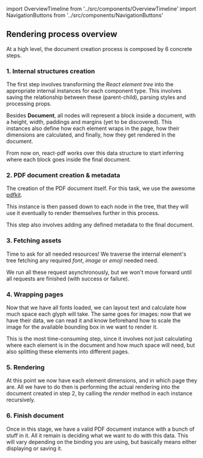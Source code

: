 import OverviewTimeline from '../src/components/OverviewTimeline'
import NavigationButtons from '../src/components/NavigationButtons'

## Rendering process overview

At a high level, the document creation process is composed by 6 concrete steps.

<OverviewTimeline />

### 1. Internal structures creation

The first step involves transforming the *React element tree* into the appropriate internal instances for each component type. This involves saving the relationship between these (parent-child), parsing styles and processing props.

Besides **Document**, all nodes will represent a block inside a document, with a height, width, paddings and margins (yet to be discovered). This instances also define how each element wraps in the page, how their dimensions are calculated, and finally, how they get rendered in the document.

From now on, react-pdf works over this data structure to start inferring where each block goes inside the final document.

### 2. PDF document creation & metadata

The creation of the PDF document itself. For this task, we use the awesome [pdfkit](https://github.com/devongovett/pdfkit).

This instance is then passed down to each node in the tree, that they will use it eventually to render themselves further in this process.

This step also involves adding any defined metadata to the final document.

### 3. Fetching assets

Time to ask for all needed resources! We traverse the internal element's tree fetching any required *font*, *image* or *emoji* needed need.

We run all these request asynchronously, but we won't move forward until all requests are finished (with success or failure).

### 4. Wrapping pages

Now that we have all fonts loaded, we can layout text and calculate how much space each glyph will take. The same goes for images: now that we have their data, we can read it and know beforehand how to scale the image for the available bounding box in we want to render it.

This is the most time-consuming step, since it involves not just calculating where each element is in the document and how much space will need, but also splitting these elements into different pages.

### 5. Rendering

At this point we now have each element dimensions, and in which page they are. All we have to do then is performing the actual rendering into the document created in step 2, by calling the *render* method in each instance recursively.

### 6. Finish document

Once in this stage, we have a valid PDF document instance with a bunch of stuff in it. All it remain is deciding what we want to do with this data. This will vary depending on the binding you are using, but basically means either displaying or saving it.

<NavigationButtons
  backSrc="/quick-start-guide"
  backText="Quick start guide"
  nextSrc="/components"
  nextText="Components"
/>

